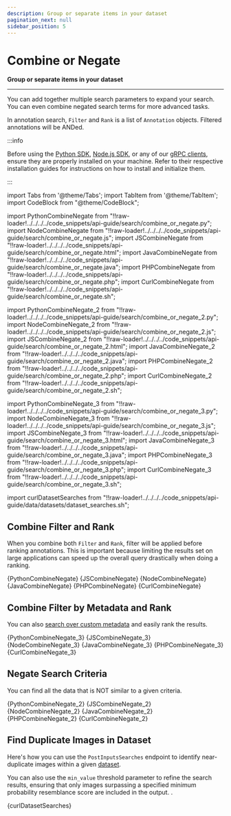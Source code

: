 ```yaml
---
description: Group or separate items in your dataset
pagination_next: null
sidebar_position: 5
---
```


# Combine or Negate

**Group or separate items in your dataset**
<hr />

You can add together multiple search parameters to expand your search. You can even combine negated search terms for more advanced tasks.

In annotation search, `Filter` and `Rank` is a list of `Annotation` objects. Filtered annotations will be ANDed. 

:::info

Before using the [Python SDK](https://docs.clarifai.com/additional-resources/api-overview/python-sdk), [Node.js SDK](https://docs.clarifai.com/additional-resources/api-overview/nodejs-sdk), or any of our [gRPC clients](https://docs.clarifai.com/additional-resources/api-overview/grpc-clients), ensure they are properly installed on your machine. Refer to their respective installation guides for instructions on how to install and initialize them.

:::

import Tabs from '@theme/Tabs';
import TabItem from '@theme/TabItem';
import CodeBlock from "@theme/CodeBlock";

import PythonCombineNegate from "!!raw-loader!../../../../code_snippets/api-guide/search/combine_or_negate.py";
import NodeCombineNegate from "!!raw-loader!../../../../code_snippets/api-guide/search/combine_or_negate.js";
import JSCombineNegate from "!!raw-loader!../../../../code_snippets/api-guide/search/combine_or_negate.html";
import JavaCombineNegate from "!!raw-loader!../../../../code_snippets/api-guide/search/combine_or_negate.java";
import PHPCombineNegate from "!!raw-loader!../../../../code_snippets/api-guide/search/combine_or_negate.php";
import CurlCombineNegate from "!!raw-loader!../../../../code_snippets/api-guide/search/combine_or_negate.sh";

import PythonCombineNegate_2 from "!!raw-loader!../../../../code_snippets/api-guide/search/combine_or_negate_2.py";
import NodeCombineNegate_2 from "!!raw-loader!../../../../code_snippets/api-guide/search/combine_or_negate_2.js";
import JSCombineNegate_2 from "!!raw-loader!../../../../code_snippets/api-guide/search/combine_or_negate_2.html";
import JavaCombineNegate_2 from "!!raw-loader!../../../../code_snippets/api-guide/search/combine_or_negate_2.java";
import PHPCombineNegate_2 from "!!raw-loader!../../../../code_snippets/api-guide/search/combine_or_negate_2.php";
import CurlCombineNegate_2 from "!!raw-loader!../../../../code_snippets/api-guide/search/combine_or_negate_2.sh";

import PythonCombineNegate_3 from "!!raw-loader!../../../../code_snippets/api-guide/search/combine_or_negate_3.py";
import NodeCombineNegate_3 from "!!raw-loader!../../../../code_snippets/api-guide/search/combine_or_negate_3.js";
import JSCombineNegate_3 from "!!raw-loader!../../../../code_snippets/api-guide/search/combine_or_negate_3.html";
import JavaCombineNegate_3 from "!!raw-loader!../../../../code_snippets/api-guide/search/combine_or_negate_3.java";
import PHPCombineNegate_3 from "!!raw-loader!../../../../code_snippets/api-guide/search/combine_or_negate_3.php";
import CurlCombineNegate_3 from "!!raw-loader!../../../../code_snippets/api-guide/search/combine_or_negate_3.sh";

import curlDatasetSearches from "!!raw-loader!../../../../code_snippets/api-guide/data/datasets/dataset_searches.sh";

## Combine Filter and Rank 

When you combine both `Filter` and `Rank`, filter will be applied before ranking annotations. This is important because limiting the results set on large applications can speed up the overall query drastically when doing a ranking.

<Tabs>

<TabItem value="python" label="Python (gRPC)">
    <CodeBlock className="language-python">{PythonCombineNegate}</CodeBlock>
</TabItem>

<TabItem value="js_rest" label="JavaScript (REST)">
    <CodeBlock className="language-javascript">{JSCombineNegate}</CodeBlock>
</TabItem>

<TabItem value="nodejs" label="Node.js (gRPC)">
    <CodeBlock className="language-javascript">{NodeCombineNegate}</CodeBlock>
</TabItem>

<TabItem value="java" label="Java (gRPC)">
    <CodeBlock className="language-java">{JavaCombineNegate}</CodeBlock>
</TabItem>

<TabItem value="php" label="PHP (gRPC)">
    <CodeBlock className="language-php">{PHPCombineNegate}</CodeBlock>
</TabItem>

<TabItem value="curl" label="cURL">
    <CodeBlock className="language-bash">{CurlCombineNegate}</CodeBlock>
</TabItem>

</Tabs>

## Combine Filter by Metadata and Rank 

You can also [search over custom metadata](https://docs.clarifai.com/api-guide/search/filter#by-custom-metadata) and easily rank the results. 

<Tabs>

<TabItem value="python" label="Python (gRPC)">
    <CodeBlock className="language-python">{PythonCombineNegate_3}</CodeBlock>
</TabItem>

<TabItem value="js_rest" label="JavaScript (REST)">
    <CodeBlock className="language-javascript">{JSCombineNegate_3}</CodeBlock>
</TabItem>

<TabItem value="nodejs" label="Node.js (gRPC)">
    <CodeBlock className="language-javascript">{NodeCombineNegate_3}</CodeBlock>
</TabItem>

<TabItem value="java" label="Java (gRPC)">
    <CodeBlock className="language-java">{JavaCombineNegate_3}</CodeBlock>
</TabItem>

<TabItem value="php" label="PHP (gRPC)">
    <CodeBlock className="language-php">{PHPCombineNegate_3}</CodeBlock>
</TabItem>

<TabItem value="curl" label="cURL">
    <CodeBlock className="language-bash">{CurlCombineNegate_3}</CodeBlock>
</TabItem>

</Tabs>

## Negate Search Criteria

You can find all the data that is NOT similar to a given criteria. 

<Tabs>

<TabItem value="python" label="Python (gRPC)">
    <CodeBlock className="language-python">{PythonCombineNegate_2}</CodeBlock>
</TabItem>

<TabItem value="js_rest" label="JavaScript (REST)">
    <CodeBlock className="language-javascript">{JSCombineNegate_2}</CodeBlock>
</TabItem>

<TabItem value="nodejs" label="Node.js (gRPC)">
    <CodeBlock className="language-javascript">{NodeCombineNegate_2}</CodeBlock>
</TabItem>

<TabItem value="java" label="Java (gRPC)">
    <CodeBlock className="language-java">{JavaCombineNegate_2}</CodeBlock>
</TabItem>

<TabItem value="php" label="PHP (gRPC)">
    <CodeBlock className="language-php">{PHPCombineNegate_2}</CodeBlock>
</TabItem>

<TabItem value="curl" label="cURL">
    <CodeBlock className="language-bash">{CurlCombineNegate_2}</CodeBlock>
</TabItem>

</Tabs>

## Find Duplicate Images in Dataset

Here's how you can use the `PostInputsSearches` endpoint to identify near-duplicate images within a given [dataset](https://docs.clarifai.com/create-manage/datasets/). 

You can also use the  `min_value` threshold parameter to refine the search results, ensuring that only images surpassing a specified minimum probability resemblance score are included in the output. . 

<Tabs>

<TabItem value="curl" label="cURL">
    <CodeBlock className="language-bash">{curlDatasetSearches}</CodeBlock>
</TabItem>

</Tabs>
